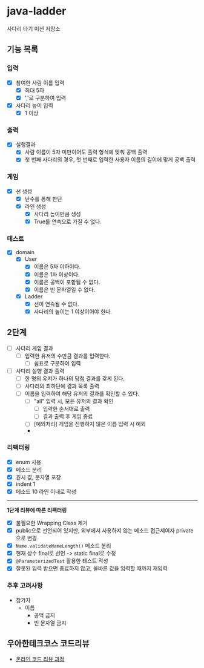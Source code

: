 # java-ladder

사다리 타기 미션 저장소

## 기능 목록

### 입력
- [x] 참여한 사람 이름 입력
  - [x] 최대 5자
  - [x] ','로 구분하여 입력
- [x] 사다리 높이 입력
    - [x] 1 이상

### 출력
- [x] 실행결과
  - [x] 사람 이름이 5자 미만이어도 출력 형식에 맞춰 공백 출력
  - [x] 첫 번째 사다리의 경우, 첫 번째로 입력한 사용자 이름의 길이에 맞게 공백 출력

### 게임
- [x] 선 생성
  - [x] 난수를 통해 판단
  - [x] 라인 생성
    - [x] 사다리 높이만큼 생성
    - [x] True를 연속으로 가질 수 없다.

### 테스트
- [x] domain
   - [x] User
     - [x] 이름은 5자 이하이다.
     - [x] 이름은 1자 이상이다.
     - [x] 이름은 공백이 포함될 수 없다.
     - [x] 이름은 빈 문자열일 수 없다.
   - [x] Ladder
     - [x] 선이 연속될 수 없다.
     - [x] 사다리의 높이는 1 이상이어야 한다.

## 2단계
- [ ] 사다리 게임 결과
    - [ ] 입력한 유저의 수만큼 결과를 입력한다.
      - [ ] 쉼표로 구분하여 입력
- [ ] 사다리 실행 결과 출력
  - [ ] 한 명의 유저가 하나의 당첨 결과를 갖게 된다.
  - [ ] 사다리의 최하단에 결과 목록 출력
  - [ ] 이름을 입력하여 해당 유저의 결과를 확인할 수 있다.
    - [ ] "all" 입력 시, 모든 유저의 결과 확인
      - [ ] 입력한 순서대로 출력
      - [ ] 결과 출력 후 게임 종료
    - [ ] [예외처리] 게임을 진행하지 않은 이름 입력 시 예외
    - 

### 리팩터링
- [x] enum 사용
- [x] 메소드 분리
- [x] 원시 값, 문자열 포장
- [x] indent 1
- [x] 메소드 10 라인 이내로 작성
---
**1단계 리뷰에 따른 리팩터링**
- [x] 불필요한 Wrapping Class 제거
- [x] public으로 선언되어 있지만, 외부에서 사용하지 않는 메소드 접근제어자 private으로 변경
- [x] `Name.validateNameLength()` 메소드 분리
- [x] 현재 상수 final로 선언 -> static final로 수정
- [x] `@ParameterizedTest` 활용한 테스트 작성
- [x] 잘못된 입력 받으면 종료하지 않고, 올바른 값을 입력할 때까지 재입력

### 추후 고려사항
- 참가자
  - 이름
    - 공백 금지
    - 빈 문자열 금지
    
## 우아한테크코스 코드리뷰

- [온라인 코드 리뷰 과정](https://github.com/woowacourse/woowacourse-docs/blob/master/maincourse/README.md)
